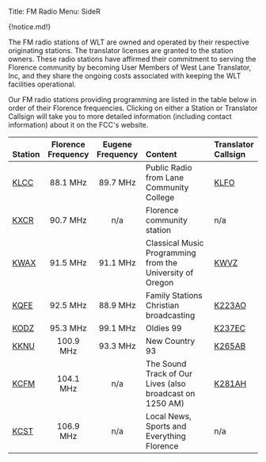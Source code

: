Title: FM Radio
Menu: SideR

{!notice.md!}

The FM radio stations of WLT are owned and operated by their
respective originating stations. The translator licenses are granted to
the station owners. These radio stations have affirmed their commitment
to serving the Florence community by becoming User Members of West Lane
Translator, Inc, and they share the ongoing costs associated
with keeping the WLT facilities operational.

Our FM radio stations providing programming are listed in the table
below in order of their Florence frequencies.  Clicking on either a
Station or Translator Callsign will take you to more detailed
information (including contact information) about it on the FCC's
website.

| <br>Station                                            | Florence<br>Frequency | Eugene<br>Frequency | <br>Content                                               | Translator<br>Callsign                                                                                      |
| :----------                                            | :-------------------: | :-----------------: | :----------                                               | :---------------------                                                                                      |
| [KLCC](https://publicfiles.fcc.gov/fm-profile/KLCC)    | 88.1 MHz              | 89.7 MHz            | Public Radio from Lane Community College                  | [KLFO](https://enterpriseefiling.fcc.gov/dataentry/public/tv/publicFacilityDetails.html?facilityId=88117)   |
| [KXCR](https://publicfiles.fcc.gov/fm-profile/KXCR)    | 90.7 MHz              | n/a                 | Florence community station                                | n/a                                                                                                         |
| [KWAX](https://publicfiles.fcc.gov/fm-profile/KWAX)    | 91.5 MHz              | 91.1 MHz            | Classical Music Programming from the University of Oregon | [KWVZ](https://enterpriseefiling.fcc.gov/dataentry/public/tv/publicFacilityDetails.html?facilityId=90266)   |
| [KQFE](https://publicfiles.fcc.gov/fm-profile/KQFE)    | 92.5 MHz              | 88.9 MHz            | Family Stations Christian broadcasting                    | [K223AO](https://enterpriseefiling.fcc.gov/dataentry/public/tv/publicFacilityDetails.html?facilityId=36515) |
| [KODZ](https://publicfiles.fcc.gov/fm-profile/KODZ)    | 95.3 MHz              | 99.1 MHz            | Oldies 99                                                 | [K237EC](https://enterpriseefiling.fcc.gov/dataentry/public/tv/publicFacilityDetails.html?facilityId=51214) |
| [KKNU](https://publicfiles.fcc.gov/fm-profile/KKNU)    | 100.9 MHz             | 93.3 MHz            | New Country 93                                            | [K265AB](https://enterpriseefiling.fcc.gov/dataentry/public/tv/publicFacilityDetails.html?facilityId=40890) |
| [KCFM](https://publicfiles.fcc.gov/am-profile/KCFM)    | 104.1 MHz             | n/a                 | The Sound Track of Our Lives (also broadcast on 1250 AM)  | [K281AH](https://enterpriseefiling.fcc.gov/dataentry/public/tv/publicFacilityDetails.html?facilityId=81842) |
| [KCST](https://publicfiles.fcc.gov/fm-profile/KCST-FM) | 106.9 MHz             | n/a                 | Local News, Sports and Everything Florence                | n/a                                                                                                         |
